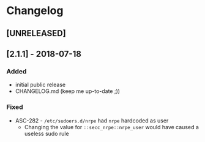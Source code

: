 # Changelog

## [UNRELEASED]

## [2.1.1] - 2018-07-18
### Added
* initial public release
* CHANGELOG.md (keep me up-to-date ;))

### Fixed
* ASC-282 - `/etc/sudoers.d/nrpe` had `nrpe` hardcoded as user
  * Changing the value for `::secc_nrpe::nrpe_user` would have caused a useless sudo rule
